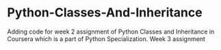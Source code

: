 # Python-Classes-And-Inheritance
Adding code for week 2 assignment of Python Classes and Inheritance in Coursera which is a part of Python Specialization.
Week 3 assignment
